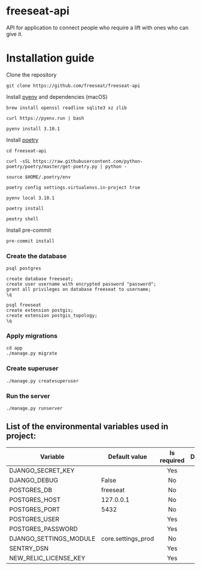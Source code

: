 # freeseat-api

API for application to connect people who require a lift with ones who can give it.

# Installation guide

Clone the repository
```shell
git clone https://github.com/freeseat/freeseat-api
```


Install [pyenv](https://github.com/pyenv/pyenv/wiki#suggested-build-environment) and dependencies (macOS)
```shell
brew install openssl readline sqlite3 xz zlib

curl https://pyenv.run | bash

pyenv install 3.10.1
```


Install [poetry](https://python-poetry.org)
```shell
cd freeseat-api

curl -sSL https://raw.githubusercontent.com/python-poetry/poetry/master/get-poetry.py | python -

source $HOME/.poetry/env

poetry config settings.virtualenvs.in-project true
```


```shell
pyenv local 3.10.1

poetry install

peotry shell
```


Install pre-commit
```shell
pre-commit install
```


### Create the database

```shell
psql postgres

create database freeseat;
create user username with encrypted password "password";
grant all privileges on database freeseat to username;
\q

psql freeseat
create extension postgis;
create extension postgis_topology;
\q
```


### Apply migrations

```shell
cd app
./manage.py migrate
```


### Create superuser

```shell
./manage.py createsuperuser
```


### Run the server

```shell
./manage.py runserver
```

## List of the environmental variables used in project:


| Variable               | Default value      | Is required | Description                               |
|------------------------|--------------------|:-----------:| ----------------------------------------- |
| DJANGO_SECRET_KEY      |                    |     Yes     |                                           |
| DJANGO_DEBUG           | False              |     No      |                                           |
| POSTGRES_DB            | freeseat           |     No      |                                           |
| POSTGRES_HOST          | 127.0.0.1          |     No      |                                           |
| POSTGRES_PORT          | 5432               |     No      |                                           |
| POSTGRES_USER          |                    |     Yes     |                                           |
| POSTGRES_PASSWORD      |                    |     Yes     |                                           |
| DJANGO_SETTINGS_MODULE | core.settings_prod |     No      |                                           |
| SENTRY_DSN             |                    |     Yes     |                                           |
| NEW_RELIC_LICENSE_KEY  |                    |     Yes     |                                           |
